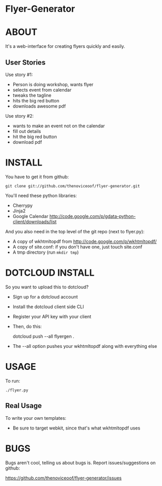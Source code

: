  Flyer-Generator
================================================================================

ABOUT
================================================================================

It's a web-interface for creating flyers quickly and easily. 

User Stories
--------------------------------------------------------------------------------

Use story #1:
 - Person is doing workshop, wants flyer
 - selects event from calendar
 - tweaks the tagline
 - hits the big red button
 - downloads awesome pdf

Use story #2:
 - wants to make an event not on the calendar
 - fill out details
 - hit the big red button
 - download pdf


INSTALL
================================================================================

You have to get it from github:

    git clone git://github.com/thenoviceoof/flyer-generator.git

You'll need these python libraries:

 * Cherrypy
 * Jinja2
 * Google Calendar <http://code.google.com/p/gdata-python-client/downloads/list>

And you also need in the top level of the git repo (next to flyer.py):

 * A copy of wkhtmltopdf from <http://code.google.com/p/wkhtmltopdf/>
 * A copy of site.conf: if you don't have one, just
       touch site.conf
 * A tmp directory (run `mkdir tmp`)


DOTCLOUD INSTALL
================================================================================

So you want to upload this to dotcloud?

 * Sign up for a dotcloud account
 * Install the dotcloud client side CLI
 * Register your API key with your client
 * Then, do this:

    dotcloud push --all flyergen .

 * The --all option pushes your wkhtmltopdf along with everything else


USAGE
================================================================================

To run:

    ./flyer.py


Real Usage
--------------------------------------------------------------------------------

To write your own templates:

  * Be sure to target webkit, since that's what wkhtmltopdf uses


BUGS
================================================================================

Bugs aren't cool, telling us about bugs is. Report issues/suggestions on github:

https://github.com/thenoviceoof/flyer-generator/issues


